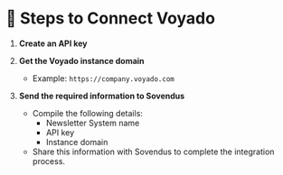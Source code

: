 # 📝 Steps to Connect Voyado

1. **Create an API key**

2. **Get the Voyado instance domain**
   - Example: `https://company.voyado.com`

3. **Send the required information to Sovendus**
   - Compile the following details:
     - Newsletter System name
     - API key
     - Instance domain
   - Share this information with Sovendus to complete the integration process.
